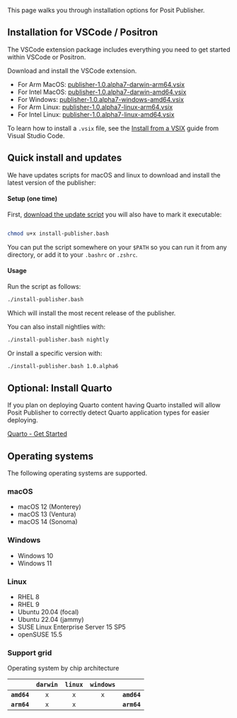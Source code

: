 This page walks you through installation options for Posit Publisher.

## Installation for VSCode / Positron

The VSCode extension package includes everything you need to get started within
VSCode or Positron.

Download and install the VSCode extension.

- For Arm MacOS: [publisher-1.0.alpha7-darwin-arm64.vsix](https://cdn.posit.co/publisher/releases/tags/v1.0.alpha7/publisher-1.0.alpha7-darwin-arm64.vsix)
- For Intel MacOS: [publisher-1.0.alpha7-darwin-amd64.vsix](https://cdn.posit.co/publisher/releases/tags/v1.0.alpha7/publisher-1.0.alpha7-darwin-amd64.vsix)
- For Windows: [publisher-1.0.alpha7-windows-amd64.vsix](https://cdn.posit.co/publisher/releases/tags/v1.0.alpha7/publisher-1.0.alpha7-windows-amd64.vsix)
- For Arm Linux: [publisher-1.0.alpha7-linux-arm64.vsix](https://cdn.posit.co/publisher/releases/tags/v1.0.alpha7/publisher-1.0.alpha7-linux-arm64.vsix)
- For Intel Linux: [publisher-1.0.alpha7-linux-amd64.vsix](https://cdn.posit.co/publisher/releases/tags/v1.0.alpha7/publisher-1.0.alpha7-linux-amd64.vsix)

To learn how to install a `.vsix` file, see the [Install from a
VSIX](https://code.visualstudio.com/docs/editor/extension-marketplace#_install-from-a-vsix)
guide from Visual Studio Code.

## Quick install and updates

We have updates scripts for macOS and linux to download and install the latest version of the publisher:

#### Setup (one time)

First, [download the update script](https://raw.githubusercontent.com/posit-dev/publisher/main/install-publisher.bash) you will also have to mark it executable:

```bash

chmod u+x install-publisher.bash
```

You can put the script somewhere on your `$PATH` so you can run it from any directory, or add it to your `.bashrc` or `.zshrc`.

#### Usage

Run the script as follows:

```bash
./install-publisher.bash
```

Which will install the most recent release of the publisher.

You can also install nightlies with:

```bash
./install-publisher.bash nightly
```

Or install a specific version with:

```bash
./install-publisher.bash 1.0.alpha6
```

## Optional: Install Quarto

If you plan on deploying Quarto content having Quarto installed will allow
Posit Publisher to correctly detect Quarto application types for easier
deploying.

[Quarto - Get Started](https://quarto.org/docs/get-started/)

## Operating systems

The following operating systems are supported.

### macOS

- macOS 12 (Monterey)
- macOS 13 (Ventura)
- macOS 14 (Sonoma)

### Windows

- Windows 10
- Windows 11

### Linux

- RHEL 8
- RHEL 9
- Ubuntu 20.04 (focal)
- Ubuntu 22.04 (jammy)
- SUSE Linux Enterprise Server 15 SP5
- openSUSE 15.5

### Support grid

Operating system by chip architecture

|             | `darwin` | `linux` | `windows` |             |
| ----------: | :------: | :-----: | :-------: | :---------- |
| **`amd64`** |   `x`    |   `x`   |    `x`    | **`amd64`** |
| **`arm64`** |   `x`    |   `x`   |           | **`arm64`** |
